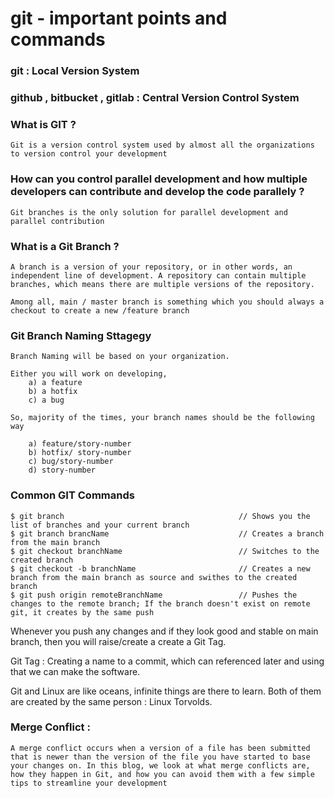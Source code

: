 # git - important points and commands

### git  : Local Version System
### github , bitbucket , gitlab : Central Version Control System

### What is GIT ?

```
Git is a version control system used by almost all the organizations to version control your development 

``` 

### How can you control parallel development and how multiple developers can contribute and develop the code parallely ?
```
Git branches is the only solution for parallel development and parallel contribution
```

### What is a Git Branch ?

```
A branch is a version of your repository, or in other words, an independent line of development. A repository can contain multiple branches, which means there are multiple versions of the repository.

Among all, main / master branch is something which you should always a checkout to create a new /feature branch
```

### Git Branch Naming Sttagegy

```
Branch Naming will be based on your organization.

Either you will work on developing,
    a) a feature 
    b) a hotfix
    c) a bug

So, majority of the times, your branch names should be the following way

    a) feature/story-number 
    b) hotfix/ story-number 
    c) bug/story-number
    d) story-number

```

### Common GIT Commands

```
$ git branch                                       // Shows you the list of branches and your current branch
$ git branch brancName                             // Creates a branch from the main branch 
$ git checkout branchName                          // Switches to the created branch
$ git checkout -b branchName                       // Creates a new branch from the main branch as source and swithes to the created branch
$ git push origin remoteBranchName                 // Pushes the changes to the remote branch; If the branch doesn't exist on remote git, it creates by the same push   

```

Whenever you push any changes and if they look good and stable on main branch, then you will raise/create a create a Git Tag.

Git Tag : Creating a name to a commit, which can referenced later and using that we can make the software.


Git and Linux are like oceans, infinite things are there to learn. Both of them are created by the same person : Linux Torvolds.

### Merge Conflict :

```
A merge conflict occurs when a version of a file has been submitted that is newer than the version of the file you have started to base your changes on. In this blog, we look at what merge conflicts are, how they happen in Git, and how you can avoid them with a few simple tips to streamline your development

```
